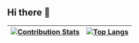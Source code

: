 ## Hi there 👋

| [![Contribution Stats](https://github-contribution-stats.vercel.app/api/?username=paderinandrey)](https://github.com/paderinandrey) | [![Top Langs](https://github-readme-stats.vercel.app/api/top-langs/?username=paderinandrey&hide=javascript,html,css,CoffeeScript&layout=donut&size_weight=0.5&count_weight=0.5)](https://github.com/paderinandrey) |
|---|---|

<!--
**paderinandrey/paderinandrey** is a ✨ _special_ ✨ repository because its `README.md` (this file) appears on your GitHub profile.

Here are some ideas to get you started:

- 🔭 I’m currently working on ...
- 🌱 I’m currently learning ...
- 👯 I’m looking to collaborate on ...
- 🤔 I’m looking for help with ...
- 💬 Ask me about ...
- 📫 How to reach me: ...
- 😄 Pronouns: ...
- ⚡ Fun fact: ...
-->

